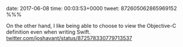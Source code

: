 date: 2017-06-08
time: 00:03:53+0000
tweet: 872605062865969152
%%%

On the other hand, I like being able to choose to view the Objective-C definition even when writing Swift. [twitter.com/joshavant/status/872578330779713537](https://twitter.com/joshavant/status/872578330779713537)

